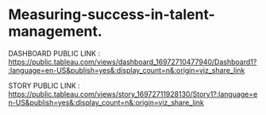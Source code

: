 # Measuring-success-in-talent-management.


DASHBOARD PUBLIC LINK : https://public.tableau.com/views/dashboard_16972710477940/Dashboard1?:language=en-US&publish=yes&:display_count=n&:origin=viz_share_link

STORY PUBLIC LINK : https://public.tableau.com/views/story_16972711928130/Story1?:language=en-US&publish=yes&:display_count=n&:origin=viz_share_link
